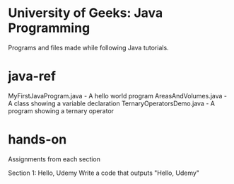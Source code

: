 # University of Geeks: Java Programming

Programs and files made while following Java tutorials.

# java-ref

MyFirstJavaProgram.java		- A hello world program
AreasAndVolumes.java		- A class showing a variable declaration
TernaryOperatorsDemo.java	- A program showing a ternary operator

# hands-on

Assignments from each section

Section 1: Hello, Udemy
	Write a code that outputs "Hello, Udemy"
